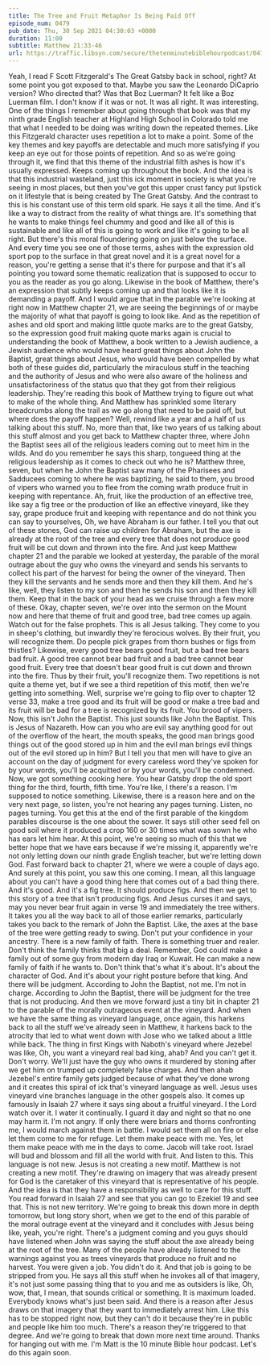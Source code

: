 ```yaml
---
title: The Tree and Fruit Metaphor Is Being Paid Off
episode_num: 0479
pub_date: Thu, 30 Sep 2021 04:30:03 +0000
duration: 11:00
subtitle: Matthew 21:33-46
url: https://traffic.libsyn.com/secure/thetenminutebiblehourpodcast/0479_-_The_Tree_and_Fruit_Metaphor_Is_Being_Paid_Off.mp3
---
```


 Yeah, I read F Scott Fitzgerald's The Great Gatsby back in school, right? At some point you got exposed to that. Maybe you saw the Leonardo DiCaprio version? Who directed that? Was that Boz Luerman? It felt like a Boz Luerman film. I don't know if it was or not. It was all right. It was interesting. One of the things I remember about going through that book was that my ninth grade English teacher at Highland High School in Colorado told me that what I needed to be doing was writing down the repeated themes. Like this Fitzgerald character uses repetition a lot to make a point. Some of the key themes and key payoffs are detectable and much more satisfying if you keep an eye out for those points of repetition. And so as we're going through it, we find that this theme of the industrial filth ashes is how it's usually expressed. Keeps coming up throughout the book. And the idea is that this industrial wasteland, just this ick moment in society is what you're seeing in most places, but then you've got this upper crust fancy put lipstick on it lifestyle that is being created by The Great Gatsby. And the contrast to this is his constant use of this term old spark. He says it all the time. And it's like a way to distract from the reality of what things are. It's something that he wants to make things feel chummy and good and like all of this is sustainable and like all of this is going to work and like it's going to be all right. But there's this moral floundering going on just below the surface. And every time you see one of those terms, ashes with the expression old sport pop to the surface in that great novel and it is a great novel for a reason, you're getting a sense that it's there for purpose and that it's all pointing you toward some thematic realization that is supposed to occur to you as the reader as you go along. Likewise in the book of Matthew, there's an expression that subtly keeps coming up and that looks like it is demanding a payoff. And I would argue that in the parable we're looking at right now in Matthew chapter 21, we are seeing the beginnings of or maybe the majority of what that payoff is going to look like. And as the repetition of ashes and old sport and making little quote marks are to the great Gatsby, so the expression good fruit making quote marks again is crucial to understanding the book of Matthew, a book written to a Jewish audience, a Jewish audience who would have heard great things about John the Baptist, great things about Jesus, who would have been compelled by what both of these guides did, particularly the miraculous stuff in the teaching and the authority of Jesus and who were also aware of the holiness and unsatisfactoriness of the status quo that they got from their religious leadership. They're reading this book of Matthew trying to figure out what to make of the whole thing. And Matthew has sprinkled some literary breadcrumbs along the trail as we go along that need to be paid off, but where does the payoff happen? Well, rewind like a year and a half of us talking about this stuff. No, more than that, like two years of us talking about this stuff almost and you get back to Matthew chapter three, where John the Baptist sees all of the religious leaders coming out to meet him in the wilds. And do you remember he says this sharp, tongueed thing at the religious leadership as it comes to check out who he is? Matthew three, seven, but when he John the Baptist saw many of the Pharisees and Sadducees coming to where he was baptizing, he said to them, you brood of vipers who warned you to flee from the coming wrath produce fruit in keeping with repentance. Ah, fruit, like the production of an effective tree, like say a fig tree or the production of like an effective vineyard, like they say, grape produce fruit and keeping with repentance and do not think you can say to yourselves, Oh, we have Abraham is our father. I tell you that out of these stones, God can raise up children for Abraham, but the axe is already at the root of the tree and every tree that does not produce good fruit will be cut down and thrown into the fire. And just keep Matthew chapter 21 and the parable we looked at yesterday, the parable of the moral outrage about the guy who owns the vineyard and sends his servants to collect his part of the harvest for being the owner of the vineyard. Then they kill the servants and he sends more and then they kill them. And he's like, well, they listen to my son and then he sends his son and then they kill them. Keep that in the back of your head as we cruise through a few more of these. Okay, chapter seven, we're over into the sermon on the Mount now and here that theme of fruit and good tree, bad tree comes up again. Watch out for the false prophets. This is all Jesus talking. They come to you in sheep's clothing, but inwardly they're ferocious wolves. By their fruit, you will recognize them. Do people pick grapes from thorn bushes or figs from thistles? Likewise, every good tree bears good fruit, but a bad tree bears bad fruit. A good tree cannot bear bad fruit and a bad tree cannot bear good fruit. Every tree that doesn't bear good fruit is cut down and thrown into the fire. Thus by their fruit, you'll recognize them. Two repetitions is not quite a theme yet, but if we see a third repetition of this motif, then we're getting into something. Well, surprise we're going to flip over to chapter 12 verse 33, make a tree good and its fruit will be good or make a tree bad and its fruit will be bad for a tree is recognized by its fruit. You brood of vipers. Now, this isn't John the Baptist. This just sounds like John the Baptist. This is Jesus of Nazareth. How can you who are evil say anything good for out of the overflow of the heart, the mouth speaks, the good man brings good things out of the good stored up in him and the evil man brings evil things out of the evil stored up in him? But I tell you that men will have to give an account on the day of judgment for every careless word they've spoken for by your words, you'll be acquitted or by your words, you'll be condemned. Now, we got something cooking here. You hear Gatsby drop the old sport thing for the third, fourth, fifth time. You're like, I there's a reason. I'm supposed to notice something. Likewise, there is a reason here and on the very next page, so listen, you're not hearing any pages turning. Listen, no pages turning. You get this at the end of the first parable of the kingdom parables discourse is the one about the sower. It says still other seed fell on good soil where it produced a crop 160 or 30 times what was sown he who has ears let him hear. At this point, we're seeing so much of this that we better hope that we have ears because if we're missing it, apparently we're not only letting down our ninth grade English teacher, but we're letting down God. Fast forward back to chapter 21, where we were a couple of days ago. And surely at this point, you saw this one coming. I mean, all this language about you can't have a good thing here that comes out of a bad thing there. And it's good. And it's a fig tree. It should produce figs. And then we get to this story of a tree that isn't producing figs. And Jesus curses it and says, may you never bear fruit again in verse 19 and immediately the tree withers. It takes you all the way back to all of those earlier remarks, particularly takes you back to the remark of John the Baptist. Like, the axes at the base of the tree were getting ready to swing. Don't put your confidence in your ancestry. There is a new family of faith. There is something truer and realer. Don't think the family thinks that big a deal. Remember, God could make a family out of some guy from modern day Iraq or Kuwait. He can make a new family of faith if he wants to. Don't think that's what it's about. It's about the character of God. And it's about your right posture before that king. And there will be judgment. According to John the Baptist, not me. I'm not in charge. According to John the Baptist, there will be judgment for the tree that is not producing. And then we move forward just a tiny bit in chapter 21 to the parable of the morally outrageous event at the vineyard. And when we have the same thing as vineyard language, once again, this harkens back to all the stuff we've already seen in Matthew, it harkens back to the atrocity that led to what went down with Jose who we talked about a little while back. The thing in first Kings with Naboth's vineyard where Jezebel was like, Oh, you want a vineyard real bad king, ahab? And you can't get it. Don't worry. We'll just have the guy who owns it murdered by stoning after we get him on trumped up completely false charges. And then ahab Jezebel's entire family gets judged because of what they've done wrong and it creates this spiral of ick that's vineyard language as well. Jesus uses vineyard vine branches language in the other gospels also. It comes up famously in Isaiah 27 where it says sing about a fruitful vineyard. I the Lord watch over it. I water it continually. I guard it day and night so that no one may harm it. I'm not angry. If only there were briars and thorns confronting me, I would march against them in battle. I would set them all on fire or else let them come to me for refuge. Let them make peace with me. Yes, let them make peace with me in the days to come. Jacob will take root. Israel will bud and blossom and fill all the world with fruit. And listen to this. This language is not new. Jesus is not creating a new motif. Matthew is not creating a new motif. They're drawing on imagery that was already present for God is the caretaker of this vineyard that is representative of his people. And the idea is that they have a responsibility as well to care for this stuff. You read forward in Isaiah 27 and see that you can go to Ezekiel 19 and see that. This is not new territory. We're going to break this down more in depth tomorrow, but long story short, when we get to the end of this parable of the moral outrage event at the vineyard and it concludes with Jesus being like, yeah, you're right. There's a judgment coming and you guys should have listened when John was saying the stuff about the axe already being at the root of the tree. Many of the people have already listened to the warnings against you as trees vineyards that produce no fruit and no harvest. You were given a job. You didn't do it. And that job is going to be stripped from you. He says all this stuff when he invokes all of that imagery, it's not just some passing thing that to you and me as outsiders is like, Oh, wow, that, I mean, that sounds critical or something. It is maximum loaded. Everybody knows what's just been said. And there is a reason after Jesus draws on that imagery that they want to immediately arrest him. Like this has to be stopped right now, but they can't do it because they're in public and people like him too much. There's a reason they're triggered to that degree. And we're going to break that down more next time around. Thanks for hanging out with me. I'm Matt is the 10 minute Bible hour podcast. Let's do this again soon.